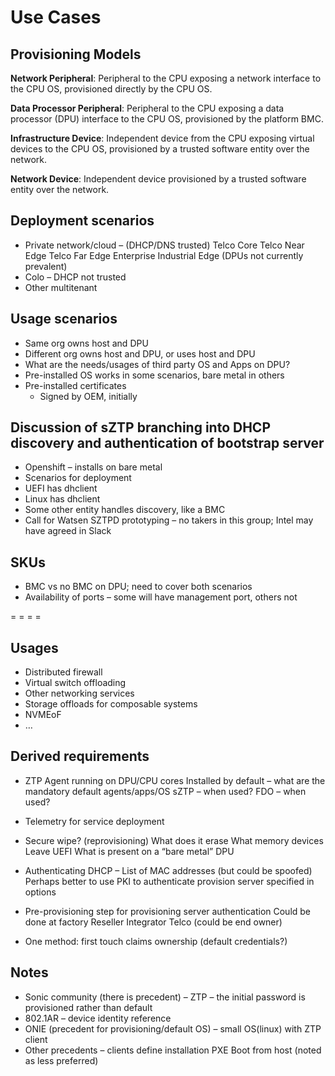 # Use Cases

## Provisioning Models

**Network Peripheral**: Peripheral to the CPU exposing a network interface to the CPU OS, provisioned directly by the CPU OS.

**Data Processor Peripheral**: Peripheral to the CPU exposing a data processor (DPU) interface to the CPU OS, provisioned by the platform BMC.

**Infrastructure Device**: Independent device from the CPU exposing virtual devices to the CPU OS, provisioned by a trusted software entity over the network.

**Network Device**: Independent device provisioned by a trusted software entity over the network.

## Deployment scenarios

- Private network/cloud – (DHCP/DNS trusted)
               Telco Core
               Telco Near Edge
               Telco Far Edge
               Enterprise
               Industrial Edge (DPUs not currently prevalent)
- Colo – DHCP not trusted
- Other multitenant

## Usage scenarios

- Same org owns host and DPU
- Different org owns host and DPU, or uses host and DPU
- What are the needs/usages of third party OS and Apps on DPU?
- Pre-installed OS works in some scenarios, bare metal in others
- Pre-installed certificates
  - Signed by OEM, initially

## Discussion of sZTP branching into DHCP discovery and authentication of bootstrap server

- Openshift – installs on bare metal
- Scenarios for deployment
- UEFI has dhclient
- Linux has dhclient
- Some other entity handles discovery, like a BMC
- Call for Watsen SZTPD prototyping – no takers in this group; Intel may have agreed in Slack

## SKUs

- BMC vs no BMC on DPU; need to cover both scenarios
- Availability of ports – some will have management port, others not

= = = =

## Usages

- Distributed firewall
- Virtual switch offloading
- Other networking services
- Storage offloads for composable systems
- NVMEoF
- …

## Derived requirements

- ZTP
               Agent running on DPU/CPU cores
               Installed by default – what are the mandatory default agents/apps/OS
               sZTP – when used?
               FDO – when used?
- Telemetry for service deployment
- Secure wipe? (reprovisioning)
               What does it erase
                              What memory devices
               Leave UEFI
                              What is present on a “bare metal” DPU

- Authenticating DHCP –
               List of MAC addresses (but could be spoofed)
               Perhaps better to use PKI to authenticate provision server specified in options
- Pre-provisioning step for provisioning server authentication
               Could be done at factory
               Reseller
               Integrator
               Telco (could be end owner)
- One method: first touch claims ownership (default credentials?)

## Notes

- Sonic community (there is precedent) – ZTP – the initial password is provisioned rather than default
- 802.1AR – device identity reference
- ONIE (precedent for provisioning/default OS) – small OS(linux) with ZTP client
- Other precedents – clients define installation
               PXE
               Boot from host (noted as less preferred)

